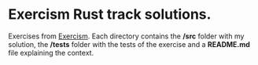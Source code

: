 # Exercism Rust track solutions.

Exercises from [Exercism](https://exercism.org/).
Each directory contains the **/src** folder with my solution, the **/tests** folder with the tests of the exercise and a **README.md** file explaining the context.
